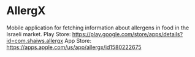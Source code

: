# AllergX
Mobile application for fetching information about allergens in food in the Israeli market.
Play Store: https://play.google.com/store/apps/details?id=com.shaiws.allergx
App Store: https://apps.apple.com/us/app/allergx/id1580222675
